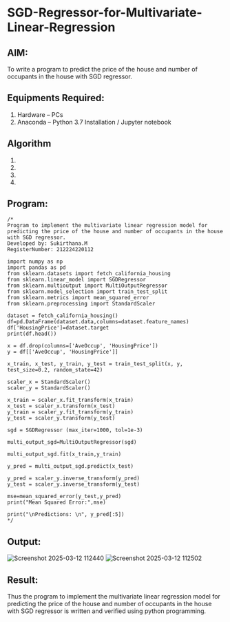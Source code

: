 # SGD-Regressor-for-Multivariate-Linear-Regression

## AIM:
To write a program to predict the price of the house and number of occupants in the house with SGD regressor.

## Equipments Required:
1. Hardware – PCs
2. Anaconda – Python 3.7 Installation / Jupyter notebook

## Algorithm
1. 
2. 
3. 
4. 

## Program:
```
/*
Program to implement the multivariate linear regression model for predicting the price of the house and number of occupants in the house with SGD regressor.
Developed by: Sukirthana.M
RegisterNumber: 212224220112

import numpy as np
import pandas as pd
from sklearn.datasets import fetch_california_housing
from sklearn.linear_model import SGDRegressor
from sklearn.multioutput import MultiOutputRegressor
from sklearn.model_selection import train_test_split
from sklearn.metrics import mean_squared_error
from sklearn.preprocessing import StandardScaler

dataset = fetch_california_housing()
df=pd.DataFrame(dataset.data,columns=dataset.feature_names)
df['HousingPrice']=dataset.target
print(df.head())

x = df.drop(columns=['AveOccup', 'HousingPrice'])
y = df[['AveOccup', 'HousingPrice']]

x_train, x_test, y_train, y_test = train_test_split(x, y, test_size=0.2, random_state=42)

scaler_x = StandardScaler()
scaler_y = StandardScaler()

x_train = scaler_x.fit_transform(x_train)
x_test = scaler_x.transform(x_test)
y_train = scaler_y.fit_transform(y_train)
y_test = scaler_y.transform(y_test)

sgd = SGDRegressor (max_iter=1000, tol=1e-3)

multi_output_sgd=MultiOutputRegressor(sgd)

multi_output_sgd.fit(x_train,y_train)

y_pred = multi_output_sgd.predict(x_test)

y_pred = scaler_y.inverse_transform(y_pred)
y_test = scaler_y.inverse_transform(y_test)

mse=mean_squared_error(y_test,y_pred)
print("Mean Squared Error:",mse)

print("\nPredictions: \n", y_pred[:5])
*/
```

## Output:
![Screenshot 2025-03-12 112440](https://github.com/user-attachments/assets/47f9f1e9-3aff-4d6f-a8a9-5fe41922cd71)
![Screenshot 2025-03-12 112502](https://github.com/user-attachments/assets/0763dcae-fa30-4c78-923c-e21f4b3c5bff)

## Result:
Thus the program to implement the multivariate linear regression model for predicting the price of the house and number of occupants in the house with SGD regressor is written and verified using python programming.
